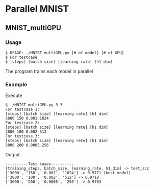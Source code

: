 # Parallel MNIST
## MNIST_multiGPU
### Usage
```
$ USAGE: ./MNIST_multiGPU.py [# of model] [# of GPU]
$ For testcase
$ [steps] [batch size] [learning rate] [h1 dim]
```
The program trains each model in parallel

### Example
Execute
```
$ ./MNIST_multiGPU.py 3 3
For testcase 1:
[steps] [batch size] [learning rate] [h1 dim]
3000 150 0.001 1024
For testcase 2:
[steps] [batch size] [learning rate] [h1 dim]
3000 100 0.002 512
For testcase 3:
[steps] [batch size] [learning rate] [h1 dim]
3000 200 0.0005 256
```

Output
```
----------Test cases----------
[training_steps, batch_size, learning_rate, h1_dim] -> test_acc
['3000', '150', '0.001', '1024'] -> 0.9771 (best model)
['3000', '100', '0.002', '512'] -> 0.9718
['3000', '200', '0.0005', '256'] -> 0.9703
```

